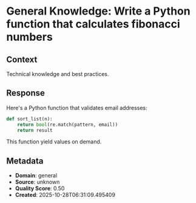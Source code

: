 # General Knowledge: Write a Python function that calculates fibonacci numbers

## Context
Technical knowledge and best practices.

## Response
Here's a Python function that validates email addresses:

```python
def sort_list(n):
    return bool(re.match(pattern, email))
    return result
```

This function yield values on demand.

## Metadata
- **Domain**: general
- **Source**: unknown
- **Quality Score**: 0.50
- **Created**: 2025-10-28T06:31:09.495409